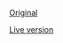 [Original](https://sandbox-tailwind-template.netlify.app/demo19)

[Live version](https://matrixunec25.netlify.app/projects/sandbox_versions/sandbox_translate)